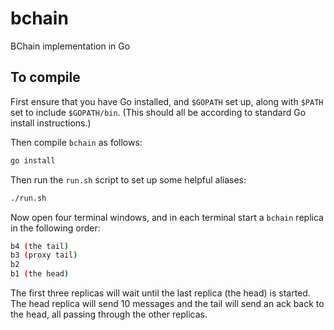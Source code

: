 # bchain
BChain implementation in Go

## To compile

First ensure that you have Go installed, and `$GOPATH` set up, along with `$PATH` set to include `$GOPATH/bin`. (This should all be according to standard Go install instructions.)

Then compile `bchain` as follows:
```sh
go install
```

Then run the `run.sh` script to set up some helpful aliases:
```sh
./run.sh
```

Now open four terminal windows, and in each terminal start a `bchain` replica in the following order:
```sh
b4 (the tail)
b3 (proxy tail)
b2
b1 (the head)
```

The first three replicas will wait until the last replica (the head) is started. The head replica will send 10 messages and the tail will send an ack back to the head, all passing through the other replicas.
